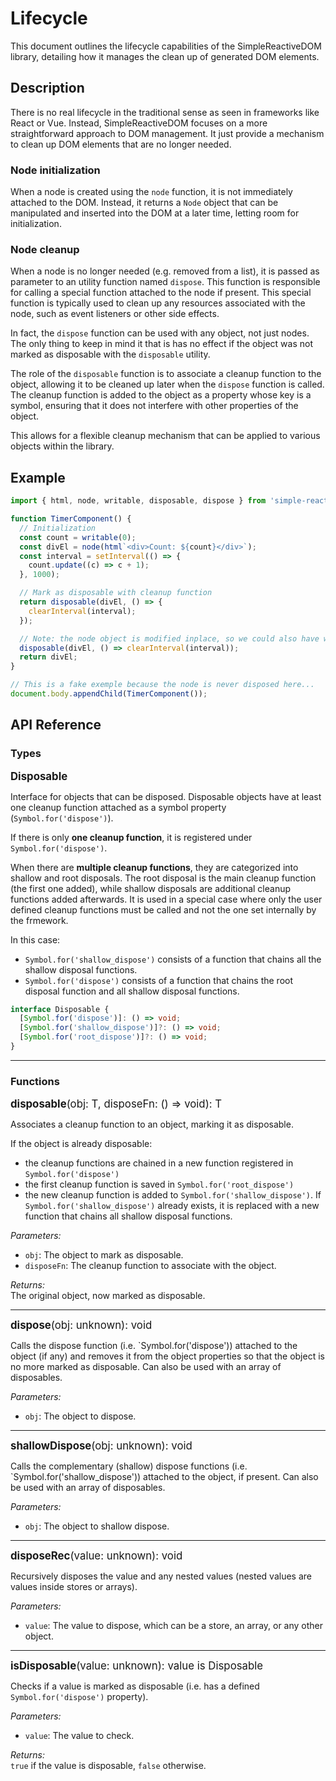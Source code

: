 Lifecycle
=========

This document outlines the lifecycle capabilities of the SimpleReactiveDOM library, detailing how it manages the clean up of generated DOM elements.

## Description

There is no real lifecycle in the traditional sense as seen in frameworks like React or Vue. Instead, SimpleReactiveDOM focuses on a more straightforward approach to DOM management. It just provide a mechanism to clean up DOM elements that are no longer needed.

### Node initialization

When a node is created using the `node` function, it is not immediately attached to the DOM. Instead, it returns a `Node` object that can be manipulated and inserted into the DOM at a later time, letting room for initialization.

### Node cleanup

When a node is no longer needed (e.g. removed from a list), it is passed as parameter to an utility function named `dispose`. This function is responsible for calling a special function attached to the node if present. This special function is typically used to clean up any resources associated with the node, such as event listeners or other side effects.

In fact, the `dispose` function can be used with any object, not just nodes. The only thing to keep in mind it that is has no effect if the object was not marked as disposable with the `disposable` utility.

The role of the `disposable` function is to associate a cleanup function to the object, allowing it to be cleaned up later when the `dispose` function is called.
The cleanup function is added to the object as a property whose key is a symbol, ensuring that it does not interfere with other properties of the object.

This allows for a flexible cleanup mechanism that can be applied to various objects within the library.

## Example

```js
import { html, node, writable, disposable, dispose } from 'simple-reactive-dom';

function TimerComponent() {
  // Initialization
  const count = writable(0);
  const divEl = node(html`<div>Count: ${count}</div>`);
  const interval = setInterval(() => {
    count.update((c) => c + 1);
  }, 1000);

  // Mark as disposable with cleanup function
  return disposable(divEl, () => {
    clearInterval(interval);
  });

  // Note: the node object is modified inplace, so we could also have writen:
  disposable(divEl, () => clearInterval(interval));
  return divEl;
}

// This is a fake exemple because the node is never disposed here...
document.body.appendChild(TimerComponent());
```


## API Reference

### Types

<big>**Disposable**</big>

Interface for objects that can be disposed. Disposable objects have at least one cleanup function attached as a symbol property (`Symbol.for('dispose')`).

If there is only **one cleanup function**, it is registered under `Symbol.for('dispose')`.

When there are **multiple cleanup functions**, they are categorized into shallow and root disposals. The root disposal is the main cleanup function (the first one added), while shallow disposals are additional cleanup functions added afterwards. It is used in a special case where only the user defined cleanup functions must be called and not the one set internally by the frmework.

In this case:
- `Symbol.for('shallow_dispose')` consists of a function that chains all the shallow disposal functions.
- `Symbol.for('dispose')` consists of a function that chains the root disposal function and all shallow disposal functions.

```ts
interface Disposable {
  [Symbol.for('dispose')]: () => void;
  [Symbol.for('shallow_dispose')]?: () => void;
  [Symbol.for('root_dispose')]?: () => void;
}
```

---

### Functions

<big>**disposable**(obj: T, disposeFn: () => void): T</big>

Associates a cleanup function to an object, marking it as disposable.

If the object is already disposable:
- the cleanup functions are chained in a new function registered in `Symbol.for('dispose')` 
- the first cleanup function is saved in `Symbol.for('root_dispose')`
- the new cleanup function is added to `Symbol.for('shallow_dispose')`. If `Symbol.for('shallow_dispose')` already exists, it is replaced with a new function that chains all shallow disposal functions.

_Parameters:_
- `obj`: The object to mark as disposable.
- `disposeFn`: The cleanup function to associate with the object.

_Returns:_  
  The original object, now marked as disposable.

---

<big>**dispose**(obj: unknown): void</big>

Calls the dispose function (i.e. `Symbol.for('dispose')) attached to the object (if any) and removes it from the object properties so that the object is no more marked as disposable. Can also be used with an array of disposables.

_Parameters:_
- `obj`: The object to dispose.

---

<big>**shallowDispose**(obj: unknown): void</big>

Calls the complementary (shallow) dispose functions (i.e. `Symbol.for('shallow_dispose')) attached to the object, if present. Can also be used with an array of disposables.

_Parameters:_
- `obj`: The object to shallow dispose.

---

<big>**disposeRec**(value: unknown): void</big>

Recursively disposes the value and any nested values (nested values are values inside stores or arrays).

_Parameters:_
- `value`: The value to dispose, which can be a store, an array, or any other object.
---

<big>**isDisposable**(value: unknown): value is Disposable</big>

Checks if a value is marked as disposable (i.e. has a defined `Symbol.for('dispose')` property).

_Parameters:_
- `value`: The value to check.

_Returns:_  
  `true` if the value is disposable, `false` otherwise.